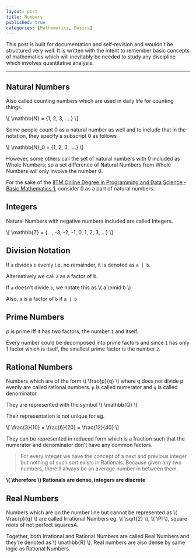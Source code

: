 ```yaml
---
layout: post
title: Numbers
published: true
categories: [Mathematics, Basics]
---
```


This post is built for documentation and self-revision and wouldn't be structured very well. It is written with the intent to remember basic concepts of mathematics which will inevitably be needed to study any discipline which involves quantitative analysis.

<hr>

## Natural Numbers

Also called counting numbers which are used in daily life for counting things. 

\\[ \mathbb{N} = {1, 2, 3, ....} \\]

Some people count 0 as a natural number as well and to include that in the notation, they specify a subscript 0 as follows

\\[ \mathbb{N}_0 = {1, 2, 3, ....} \\]

However, some others call the set of natural numbers with 0 included as Whole Numbers; so a set difference of Natural Numbers from Whole Numbers will only involve the number 0. 

For the sake of the [IITM Online Degree in Programming and Data Science - Basic Mathematics 1](https://youtu.be/WEC6jPWvoj8), consider 0 as a part of natural numbers.

## Integers

Natural Numbers with negative numbers included are called Integers.

\\[ \mathbb{Z} = {..., -3, -2, -1, 0, 1, 2, 3, ...} \\]

## Division Notation

If `a` divides `b` evenly i.e. no remainder, it is denoted as `a | b`.

Alternatively we call `a` as a factor of b.

If `a` doesn't divide `b`, we notate this as \\( a \nmid b \\)

Also, `a` is a factor of `b` if `a | b`

## Prime Numbers

*p* is prime iff it has two factors, the number `1` and itself.

Every number could be decomposed into prime factors and since `1` has only 1 factor which is itself, the smallest prime factor is the number `2`.

## Rational Numbers

Numbers which are of the form \\(  \frac{p}{q} \\) where q does not divide p evenly are called rational numbers. `p` is called numerator and `q` is called denominator.

They are represented with the symbol \\( \mathbb{Q} \\)

Their representation is not unique for eg.

\\[  \frac{3}{10} = \frac{6}{20} = \frac{12}{40} \\]

They can be represented in reduced form which is a fraction such that the numerator and denominator don't have any common factors.

> For every integer we have the concept of a next and previous integer but nothing of such sort exists in Rationals. Because given any two numbers, there'll always be an average number in between them.

**\\(  \therefore \\) Rationals are dense, integers are discrete**

## Real Numbers

Numbers which are on the number line but cannot be represented as \\(  \frac{p}{q} \\) are called Irrational Numbers eg. \\(  \sqrt{2} \\), \\(  \PI \\), square roots of not perfect squaresA.

Together, both Irrational and Rational Numbers are called Real Numbers and they're denoted as \\( \mathbb{R} \\). Real numbers are also dense by same logic as Rational Numbers.






